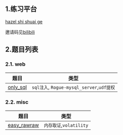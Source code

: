 ## 1.练习平台

[hazel shi shuai ge](http://hazelshishuaige.club:9000/)

邀请码见[bilibili](https://www.bilibili.com/video/BV1Qe411E75F/?spm_id_from=333.999.0.0)

## 2.题目列表

### 2.1. web

| 题目                                                | 类型 |
|:-------------------------------------------------:|:-------:|
| [only_sql](<web/only_sql.md>) | `sql注入`, `Rogue-mysql_server`,`udf提权` |

### 2.2. misc

|                 题目                 |          类型           |
| :----------------------------------: | :---------------------: |
| [easy_rawraw](<misc/easy_rawraw.md>) | `内存取证`,`volatility` |
